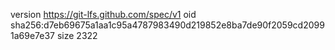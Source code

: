 version https://git-lfs.github.com/spec/v1
oid sha256:d7eb69675a1aa1c95a4787983490d219852e8ba7de90f2059cd20991a69e7e37
size 2322
